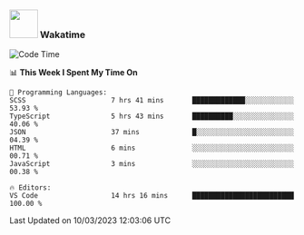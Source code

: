 ### <img src="https://media.giphy.com/media/VgCDAzcKvsR6OM0uWg/giphy.gif" width="50"> Wakatime

  <!--START_SECTION:waka-->
![Code Time](http://img.shields.io/badge/Code%20Time-1%2C310%20hrs%2053%20mins-blue)

📊 **This Week I Spent My Time On** 

```text
💬 Programming Languages: 
SCSS                     7 hrs 41 mins       █████████████░░░░░░░░░░░░   53.93 % 
TypeScript               5 hrs 43 mins       ██████████░░░░░░░░░░░░░░░   40.06 % 
JSON                     37 mins             █░░░░░░░░░░░░░░░░░░░░░░░░   04.39 % 
HTML                     6 mins              ░░░░░░░░░░░░░░░░░░░░░░░░░   00.71 % 
JavaScript               3 mins              ░░░░░░░░░░░░░░░░░░░░░░░░░   00.38 % 

🔥 Editors: 
VS Code                  14 hrs 16 mins      █████████████████████████   100.00 % 
```


 Last Updated on 10/03/2023 12:03:06 UTC
<!--END_SECTION:waka-->
